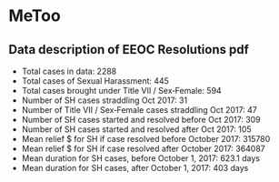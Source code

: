 # MeToo

## Data description of EEOC Resolutions pdf
- Total cases in data: 2288
- Total cases of Sexual Harassment: 445
- Total cases brought under Title VII / Sex‐Female: 594
- Number of SH cases straddling Oct 2017: 31
- Number of Title VII / Sex‐Female cases straddling Oct 2017: 47
- Number of SH cases started and resolved before Oct 2017: 309
- Number of SH cases started and resolved after Oct 2017: 105
- Mean relief $ for SH if case resolved before October 2017: 315780
- Mean relief $ for SH if case resolved after October 2017: 364087
- Mean duration for SH cases, before October 1, 2017: 623.1 days
- Mean duration for SH cases, after October 1, 2017: 403 days
